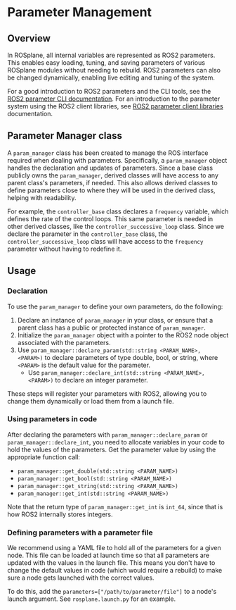 # Parameter Management

## Overview

In ROSplane, all internal variables are represented as ROS2 parameters.
This enables easy loading, tuning, and saving parameters of various ROSplane modules without needing to rebuild.
ROS2 parameters can also be changed dynamically, enabling live editing and tuning of the system. 

For a good introduction to ROS2 parameters and the CLI tools, see the [ROS2 parameter CLI documentation](https://docs.ros.org/en/humble/Tutorials/Beginner-CLI-Tools/Understanding-ROS2-Parameters/Understanding-ROS2-Parameters.html).
For an introduction to the parameter system using the ROS2 client libraries, see [ROS2 parameter client libraries](https://docs.ros.org/en/humble/Tutorials/Beginner-Client-Libraries/Using-Parameters-In-A-Class-CPP.html) documentation.

## Parameter Manager class

A `param_manager` class has been created to manage the ROS interface required when dealing with parameters.
Specifically, a `param_manager` object handles the declaration and updates of parameters.
Since a base class publicly owns the `param_manager`, derived classes will have access to any parent class's parameters, if needed.
This also allows derived classes to define parameters close to where they will be used in the derived class, helping with readability.

For example, the `controller_base` class declares a `frequency` variable, which defines the rate of the control loops.
This same parameter is needed in other derived classes, like the `controller_successive_loop` class.
Since we declare the parameter in the `controller_base` class, the `controller_successive_loop` class will have access to the `frequency` parameter without having to redefine it.

## Usage

### Declaration

To use the `param_manager` to define your own parameters, do the following:

1. Declare an instance of `param_manager` in your class, or ensure that a parent class has a public or protected instance of `param_manager`.
2. Initialize the `param_manager` object with a pointer to the ROS2 node object associated with the parameters.
3. Use `param_manager::declare_param(std::string <PARAM_NAME>, <PARAM>)` to declare parameters of type double, bool, or string, where `<PARAM>` is the default value for the parameter.
    - Use `param_manager::declare_int(std::string <PARAM_NAME>, <PARAM>)` to declare an integer parameter.

These steps will register your parameters with ROS2, allowing you to change them dynamically or load them from a launch file.

### Using parameters in code

After declaring the parameters with `param_manager::declare_param` or `param_manager::declare_int`, you need to allocate variables in your code to hold the values of the parameters.
Get the parameter value by using the appropriate function call:

- `param_manager::get_double(std::string <PARAM_NAME>)`
- `param_manager::get_bool(std::string <PARAM_NAME>)`
- `param_manager::get_string(std::string <PARAM_NAME>)`
- `param_manager::get_int(std::string <PARAM_NAME>)`

Note that the return type of `param_manager::get_int` is `int_64`, since that is how ROS2 internally stores integers.

### Defining parameters with a parameter file

We recommend using a YAML file to hold all of the parameters for a given node.
This file can be loaded at launch time so that all parameters are updated with the values in the launch file.
This means you don't have to change the default values in code (which would require a rebuild) to make sure a node gets launched with the correct values.

To do this, add the `parameters=["/path/to/parameter/file"]` to a node's launch argument.
See `rosplane.launch.py` for an example.